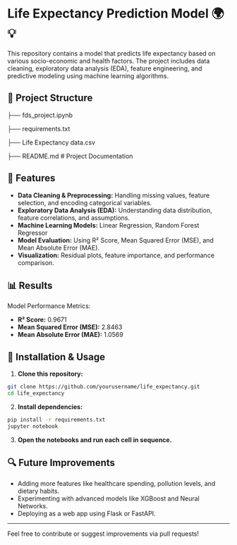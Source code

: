 # Life Expectancy Prediction Model 🌍💡
This repository contains a model that predicts life expectancy based on various socio-economic and health factors. The project includes data cleaning, exploratory data analysis (EDA), feature engineering, and predictive modeling using machine learning algorithms.

## 📂 Project Structure
├── fds_project.ipynb

├── requirements.txt

├── Life Expectancy data.csv

├── README.md # Project Documentation  

## 🚀 Features
- **Data Cleaning & Preprocessing:** Handling missing values, feature selection, and encoding categorical variables.  
- **Exploratory Data Analysis (EDA):** Understanding data distribution, feature correlations, and assumptions.  
- **Machine Learning Models:** Linear Regression, Random Forest Regressor  
- **Model Evaluation:** Using R² Score, Mean Squared Error (MSE), and Mean Absolute Error (MAE).  
- **Visualization:** Residual plots, feature importance, and performance comparison.

## 📊 Results
Model Performance Metrics:  
- **R² Score:** 0.9671  
- **Mean Squared Error (MSE):** 2.8463  
- **Mean Absolute Error (MAE):** 1.0569  

## 📌 Installation & Usage
1. **Clone this repository:**  
```bash
git clone https://github.com/yourusername/life_expectancy.git
cd life_expectancy
```
2. **Install dependencies:**  
```bash
pip install -r requirements.txt
jupyter notebook
```
3. **Open the notebooks and run each cell in sequence.**

## 🔍 Future Improvements
- Adding more features like healthcare spending, pollution levels, and dietary habits.  
- Experimenting with advanced models like XGBoost and Neural Networks.  
- Deploying as a web app using Flask or FastAPI.  

---
Feel free to contribute or suggest improvements via pull requests!

